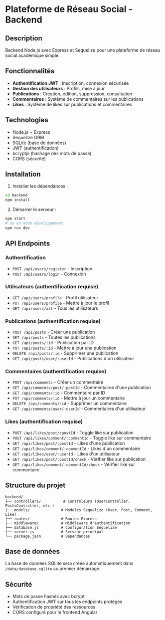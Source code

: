 # Plateforme de Réseau Social - Backend

## Description
Backend Node.js avec Express et Sequelize pour une plateforme de réseau social académique simple.

## Fonctionnalités
- **Authentification JWT** : Inscription, connexion sécurisée
- **Gestion des utilisateurs** : Profils, mise à jour
- **Publications** : Création, édition, suppression, consultation
- **Commentaires** : Système de commentaires sur les publications
- **Likes** : Système de likes sur publications et commentaires

## Technologies
- Node.js + Express
- Sequelize ORM
- SQLite (base de données)
- JWT (authentification)
- bcryptjs (hashage des mots de passe)
- CORS (sécurité)

## Installation

1. Installer les dépendances :
```bash
cd backend
npm install
```

2. Démarrer le serveur :
```bash
npm start
# ou en mode développement
npm run dev
```

## API Endpoints

### Authentification
- `POST /api/users/register` - Inscription
- `POST /api/users/login` - Connexion

### Utilisateurs (authentification requise)
- `GET /api/users/profile` - Profil utilisateur
- `PUT /api/users/profile` - Mettre à jour le profil
- `GET /api/users/all` - Tous les utilisateurs

### Publications (authentification requise)
- `POST /api/posts` - Créer une publication
- `GET /api/posts` - Toutes les publications
- `GET /api/posts/:id` - Publication par ID
- `PUT /api/posts/:id` - Mettre à jour une publication
- `DELETE /api/posts/:id` - Supprimer une publication
- `GET /api/posts/user/:userId` - Publications d'un utilisateur

### Commentaires (authentification requise)
- `POST /api/comments` - Créer un commentaire
- `GET /api/comments/post/:postId` - Commentaires d'une publication
- `GET /api/comments/:id` - Commentaire par ID
- `PUT /api/comments/:id` - Mettre à jour un commentaire
- `DELETE /api/comments/:id` - Supprimer un commentaire
- `GET /api/comments/user/:userId` - Commentaires d'un utilisateur

### Likes (authentification requise)
- `POST /api/likes/post/:postId` - Toggle like sur publication
- `POST /api/likes/comment/:commentId` - Toggle like sur commentaire
- `GET /api/likes/post/:postId` - Likes d'une publication
- `GET /api/likes/comment/:commentId` - Likes d'un commentaire
- `GET /api/likes/user/:userId` - Likes d'un utilisateur
- `GET /api/likes/post/:postId/check` - Vérifier like sur publication
- `GET /api/likes/comment/:commentId/check` - Vérifier like sur commentaire

## Structure du projet
```
backend/
├── controllers/          # Contrôleurs (UserController, PostsController, etc.)
├── models/              # Modèles Sequelize (User, Post, Comment, Like)
├── routes/              # Routes Express
├── middleware/          # Middleware d'authentification
├── database.js          # Configuration Sequelize
├── server.js            # Serveur principal
└── package.json         # Dépendances
```

## Base de données
La base de données SQLite sera créée automatiquement dans `/data/database.sqlite` au premier démarrage.

## Sécurité
- Mots de passe hashés avec bcrypt
- Authentification JWT sur tous les endpoints protégés
- Vérification de propriété des ressources
- CORS configuré pour le frontend Angular
